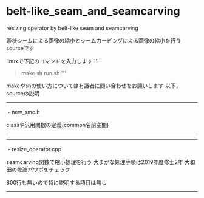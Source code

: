 # belt-like_seam_and_seamcarving
resizing operator by belt-like seam and seamcarving

帯状シームによる画像の縮小とシームカービングによる画像の縮小を行うsourceです

linuxで下記のコマンドを入力します
'''
> make
> sh run.sh
'''

makeやshの使い方については有識者に問い合わせをお願いします
以下，sourceの説明

-----------------
・new_smc.h
   
classや汎用関数の定義(common名前空間)

-----------------
-----------------
・resize_operator.cpp
    
seamcarving関数で縮小処理を行う
大まかな処理手順は2019年度修士2年 大和田の修論パワポをチェック

800行も無いので特に説明する項目は無し

-----------------
